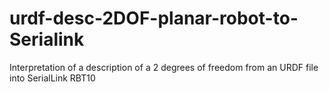 # urdf-desc-2DOF-planar-robot-to-Serialink
Interpretation of a description of a 2 degrees of freedom from an URDF file into SerialLink RBT10
